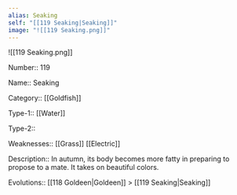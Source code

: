 ```yaml
---
alias: Seaking
self: "[[119 Seaking|Seaking]]"
image: "![[119 Seaking.png]]"
---
```


![[119 Seaking.png]]


Number:: 119

Name:: Seaking

Category:: [[Goldfish]]

Type-1:: [[Water]]

Type-2:: 

Weaknesses:: [[Grass]] [[Electric]]

Description:: In autumn, its body becomes more fatty in preparing to propose to a mate. It takes on beautiful colors.

Evolutions:: [[118 Goldeen|Goldeen]] > [[119 Seaking|Seaking]]